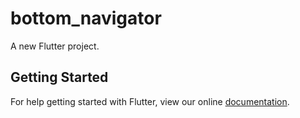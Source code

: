 # bottom_navigator

A new Flutter project.

## Getting Started

For help getting started with Flutter, view our online
[documentation](https://flutter.io/).

